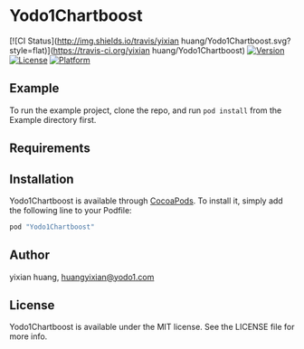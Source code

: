 # Yodo1Chartboost

[![CI Status](http://img.shields.io/travis/yixian huang/Yodo1Chartboost.svg?style=flat)](https://travis-ci.org/yixian huang/Yodo1Chartboost)
[![Version](https://img.shields.io/cocoapods/v/Yodo1Chartboost.svg?style=flat)](http://cocoapods.org/pods/Yodo1Chartboost)
[![License](https://img.shields.io/cocoapods/l/Yodo1Chartboost.svg?style=flat)](http://cocoapods.org/pods/Yodo1Chartboost)
[![Platform](https://img.shields.io/cocoapods/p/Yodo1Chartboost.svg?style=flat)](http://cocoapods.org/pods/Yodo1Chartboost)

## Example

To run the example project, clone the repo, and run `pod install` from the Example directory first.

## Requirements

## Installation

Yodo1Chartboost is available through [CocoaPods](http://cocoapods.org). To install
it, simply add the following line to your Podfile:

```ruby
pod "Yodo1Chartboost"
```

## Author

yixian huang, huangyixian@yodo1.com

## License

Yodo1Chartboost is available under the MIT license. See the LICENSE file for more info.
